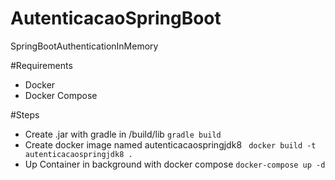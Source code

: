 # AutenticacaoSpringBoot
SpringBootAuthenticationInMemory

#Requirements
- Docker
- Docker Compose

#Steps
- Create .jar with gradle in /build/lib
`gradle build` 
- Create docker image named autenticacaospringjdk8
` docker build -t autenticacaospringjdk8 .`
- Up Container in background with docker compose
`docker-compose up -d`